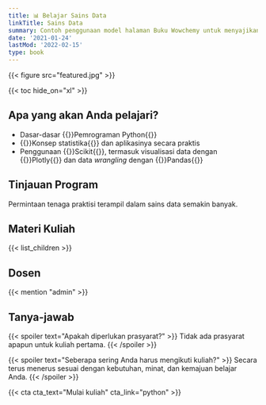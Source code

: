 ```yaml
---
title: 📊 Belajar Sains Data
linkTitle: Sains Data
summary: Contoh penggunaan model halaman Buku Wowchemy untuk menyajikan bahan kuliah online.
date: '2021-01-24'
lastMod: '2022-02-15'
type: book
---
```


{{< figure src="featured.jpg" >}}

{{< toc hide_on="xl" >}}

## Apa yang akan Anda pelajari?

- Dasar-dasar {{<hl>}}Pemrograman Python{{</hl>}}
- {{<hl>}}Konsep statistika{{</hl>}} dan aplikasinya secara praktis
- Penggunaan {{<hl>}}Scikit{{</hl>}}, termasuk visualisasi data dengan {{<hl>}}Plotly{{</hl>}} dan data *wrangling* dengan {{<hl>}}Pandas{{</hl>}}

## Tinjauan Program

Permintaan tenaga praktisi terampil dalam sains data semakin banyak.

## Materi Kuliah

{{< list_children >}}

## Dosen

{{< mention "admin" >}}

## Tanya-jawab

{{< spoiler text="Apakah diperlukan prasyarat?" >}}
Tidak ada prasyarat apapun untuk kuliah pertama.
{{< /spoiler >}}

{{< spoiler text="Seberapa sering Anda harus mengikuti kuliah?" >}}
Secara terus menerus sesuai dengan kebutuhan, minat, dan kemajuan belajar Anda.
{{< /spoiler >}}

{{< cta cta_text="Mulai kuliah" cta_link="python" >}}
